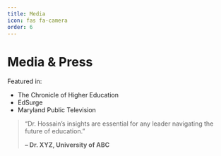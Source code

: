 ```yaml
---
title: Media
icon: fas fa-camera
order: 6
---
```


# Media & Press

Featured in:

- The Chronicle of Higher Education
- EdSurge
- Maryland Public Television

> “Dr. Hossain’s insights are essential for any leader navigating the future of education.”
>  
> **– Dr. XYZ, University of ABC**
